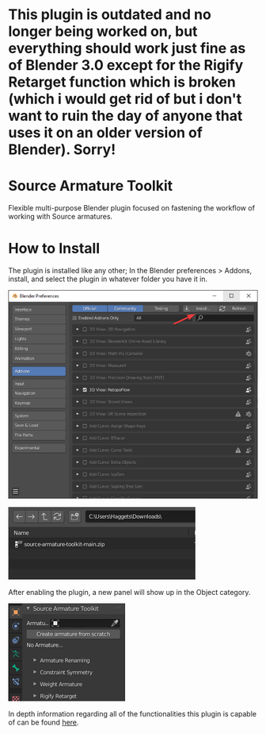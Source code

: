 # This plugin is outdated and no longer being worked on, but everything should work just fine as of Blender 3.0 except for the Rigify Retarget function which is broken (which i would get rid of but i don't want to ruin the day of anyone that uses it on an older version of Blender). Sorry!

# Source Armature Toolkit

Flexible multi-purpose Blender plugin focused on fastening the workflow of working with Source armatures.

# How to Install

The plugin is installed like any other; In the Blender preferences > Addons, install, and select the plugin in whatever folder you have it in.

![Addons page](/img/Install1.png)

![Plugin in Downloads folder](/img/Install2.png)

After enabling the plugin, a new panel will show up in the Object category.

![Plugin in Downloads folder](/img/PluginPanel.png)

In depth information regarding all of the functionalities this plugin is capable of can be found [here](https://github.com/Haggets/source-armature-toolkit/wiki).
